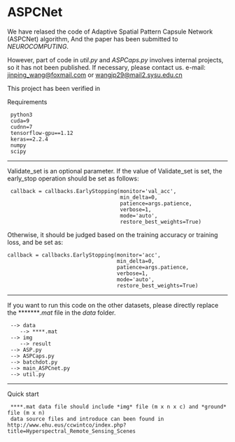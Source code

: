 # ASPCNet

We have relased the code of Adaptive Spatial Pattern Capsule Network (ASPCNet) algorithm, And the paper has been submitted to *NEUROCOMPUTING*. 

However, part of code in *util.py* and *ASPCaps.py* involves internal projects, so it has not been published. If necessary, please contact us. e-mail: jinping_wang@foxmail.com or wangjp29@mail2.sysu.edu.cn

This project has been verified in 


Requirements

     python3
     cuda=9
     cudnn=7
     tensorflow-gpu==1.12
     keras==2.2.4
     numpy 
     scipy


******
Validate_set is an optional parameter. If the value of Validate_set is set, the early_stop operation should be set as follows:

     callback = callbacks.EarlyStopping(monitor='val_acc',
                                        min_delta=0,
                                        patience=args.patience,
                                        verbose=1,
                                        mode='auto',
                                        restore_best_weights=True)

Otherwise, it should be judged based on the training accuracy or training loss, and be set as:

    callback = callbacks.EarlyStopping(monitor='acc',
                                       min_delta=0,
                                       patience=args.patience,
                                       verbose=1,
                                       mode='auto',
                                       restore_best_weights=True)
******
If you want to run this code on the other datasets, please directly replace the ********.mat* file in the *data* folder.

     --> data
        --> ****.mat
     --> img
        --> result
     --> ASP.py
     --> ASPCaps.py
     --> batchdot.py
     --> main_ASPCnet.py
     --> util.py
******

Quick start

     ****.mat data file should include *img* file (m x n x c) and *ground* file (m x n)
     data source files and introduce can been found in http://www.ehu.eus/ccwintco/index.php?title=Hyperspectral_Remote_Sensing_Scenes
     
     
   
